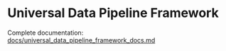 # Universal Data Pipeline Framework

Complete documentation: [docs/universal_data_pipeline_framework_docs.md](docs/universal_data_pipeline_framework_docs.md)